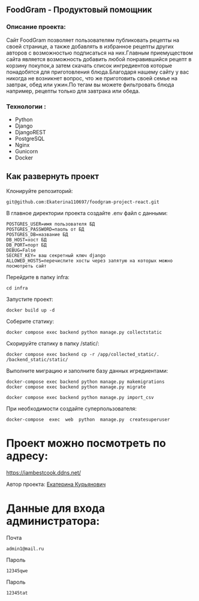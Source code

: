 ## FoodGram - Продуктовый помощник
### Описание проекта:
Сайт FoodGram позволяет пользователям публиковать рецепты на своей странице, а также добавлять в избранное рецепты других авторов с возможностью подписаться на них.Главным приемуществом сайта является возможность добавить любой понравившийся рецепт в корзину покупок,а затем скачать список ингредиентов которые понадобятся для приготовления блюда.Благодаря нашему сайту у вас никогда не возникнет вопрос, что же приготовить своей семье на завтрак, обед или ужин.По тегам вы можете фильтровать блюда например, рецепты только для завтрака или обеда.
### Технологии :
* Python
* Django
* DjangoREST  
* PostgreSQL
* Nginx
* Gunicorn
* Docker
## Как развернуть проект

Клонируйте репозиторий:

```
git@github.com:Ekaterina110697/foodgram-project-react.git
```
В главное директории проекта создайте .env файл с данными:

```
POSTGRES_USER=имя пользователя БД
POSTGRES_PASSWORD=паоль от БД
POSTGRES_DB=название БД
DB_HOST=хост БД
DB_PORT=порт БД
DEBUG=False
SECRET_KEY= ваш секретный ключ django
ALLOWED_HOSTS=перечислите хосты через запятую на которых можно посмотреть сайт
```

Перейдите в папку infra:

```
cd infra
```

Запустите проект:

```
docker build up -d
```

Соберите статику:

```
docker compose exec backend python manage.py collectstatic 
```
Скорируйте статику в папку /static/:
 ```
docker compose exec backend cp -r /app/collected_static/. /backend_static/static/
```
Выполните миграцию и заполните базу данных игредиентами:

```
docker-compose exec backend python manage.py makemigrations
docker compose exec backend python manage.py migrate
```
```
docker compose exec backend python manage.py import_csv
```
При необходимости создайте суперпользователя:
```
docker-compose  exec  web  python  manage.py  createsuperuser
```
# Проект можно посмотреть по адресу:
https://iambestcook.ddns.net/

Автор проекта: [Екатерина Курьянович](https://github.com/Ekaterina110697)

# Данные для входа администратора:
Почта
```
admin1@mail.ru
```
Пароль
```
12345qwe
```

Пароль
```
12345tat
```
